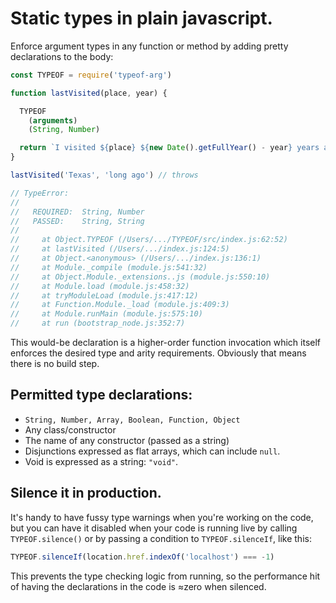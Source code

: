 # Static types in plain javascript.
Enforce argument types in any function or method by adding pretty declarations to the body:

```js
const TYPEOF = require('typeof-arg')

function lastVisited(place, year) {

  TYPEOF
    (arguments)
    (String, Number)

  return `I visited ${place} ${new Date().getFullYear() - year} years ago.`
}

lastVisited('Texas', 'long ago') // throws

// TypeError:
//
//   REQUIRED:  String, Number
//   PASSED:    String, String
//
//     at Object.TYPEOF (/Users/.../TYPEOF/src/index.js:62:52)
//     at lastVisited (/Users/.../index.js:124:5)
//     at Object.<anonymous> (/Users/.../index.js:136:1)
//     at Module._compile (module.js:541:32)
//     at Object.Module._extensions..js (module.js:550:10)
//     at Module.load (module.js:458:32)
//     at tryModuleLoad (module.js:417:12)
//     at Function.Module._load (module.js:409:3)
//     at Module.runMain (module.js:575:10)
//     at run (bootstrap_node.js:352:7)
```

This would-be declaration is a higher-order function invocation which itself enforces the desired type and arity requirements. Obviously that means there is no build step.

## Permitted type declarations:
* `String, Number, Array, Boolean, Function, Object`
* Any class/constructor
* The name of any constructor (passed as a string)
* Disjunctions expressed as flat arrays, which can include `null`.
* Void is expressed as a string: `"void"`.

## Silence it in production.
It's handy to have fussy type warnings when you're working on the code, but you can have it disabled when your code is running live by calling `TYPEOF.silence()` or by passing a condition to `TYPEOF.silenceIf`, like this:

```js
TYPEOF.silenceIf(location.href.indexOf('localhost') === -1)
```

This prevents the type checking logic from running, so the performance hit of having the declarations in the code is &approx;zero when silenced.
